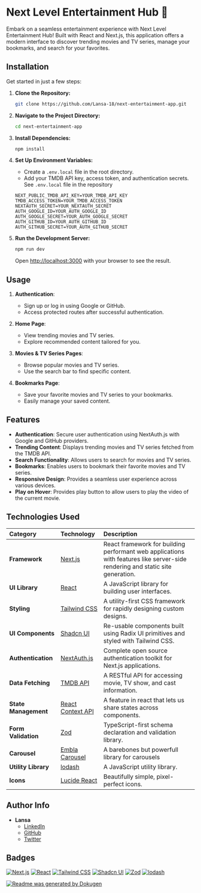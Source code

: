 # **Next Level Entertainment Hub** 🍿

Embark on a seamless entertainment experience with Next Level Entertainment Hub! Built with React and Next.js, this application offers a modern interface to discover trending movies and TV series, manage your bookmarks, and search for your favorites.

## Installation

Get started in just a few steps:

1.  **Clone the Repository:**

    ```bash
    git clone https://github.com/Lansa-18/next-entertainment-app.git
    ```
2.  **Navigate to the Project Directory:**

    ```bash
    cd next-entertainment-app
    ```
3.  **Install Dependencies:**

    ```bash
    npm install
    ```
4.  **Set Up Environment Variables:**

    -   Create a `.env.local` file in the root directory.
    -   Add your TMDB API key, access token, and authentication secrets.  See `.env.local` file in the repository
    ```
    NEXT_PUBLIC_TMDB_API_KEY=YOUR_TMDB_API_KEY
    TMDB_ACCESS_TOKEN=YOUR_TMDB_ACCESS_TOKEN
    NEXTAUTH_SECRET=YOUR_NEXTAUTH_SECRET
    AUTH_GOOGLE_ID=YOUR_AUTH_GOOGLE_ID
    AUTH_GOOGLE_SECRET=YOUR_AUTH_GOOGLE_SECRET
    AUTH_GITHUB_ID=YOUR_AUTH_GITHUB_ID
    AUTH_GITHUB_SECRET=YOUR_AUTH_GITHUB_SECRET
    ```
5.  **Run the Development Server:**

    ```bash
    npm run dev
    ```

    Open [http://localhost:3000](http://localhost:3000) with your browser to see the result.

## Usage

1.  **Authentication**:

    -   Sign up or log in using Google or GitHub.
    -   Access protected routes after successful authentication.
2.  **Home Page**:

    -   View trending movies and TV series.
    -   Explore recommended content tailored for you.
3.  **Movies & TV Series Pages**:

    -   Browse popular movies and TV series.
    -   Use the search bar to find specific content.
4.  **Bookmarks Page**:

    -   Save your favorite movies and TV series to your bookmarks.
    -   Easily manage your saved content.

## Features

*   **Authentication**: Secure user authentication using NextAuth.js with Google and GitHub providers.
*   **Trending Content**: Displays trending movies and TV series fetched from the TMDB API.
*   **Search Functionality**: Allows users to search for movies and TV series.
*   **Bookmarks**: Enables users to bookmark their favorite movies and TV series.
*   **Responsive Design**: Provides a seamless user experience across various devices.
*   **Play on Hover**: Provides play button to allow users to play the video of the current movie.

## Technologies Used

| Category         | Technology                                                                               | Description                                                                                                                                                |
| :--------------- | :--------------------------------------------------------------------------------------- | :--------------------------------------------------------------------------------------------------------------------------------------------------------- |
| **Framework**    | [Next.js](https://nextjs.org/)                                                          | React framework for building performant web applications with features like server-side rendering and static site generation.                              |
| **UI Library**   | [React](https://react.dev/)                                                             | A JavaScript library for building user interfaces.                                                                                                        |
| **Styling**      | [Tailwind CSS](https://tailwindcss.com/)                                               | A utility-first CSS framework for rapidly designing custom designs.                                                                                       |
| **UI Components** | [Shadcn UI](https://ui.shadcn.com/)                                                     | Re-usable components built using Radix UI primitives and styled with Tailwind CSS.                                                                        |
| **Authentication** | [NextAuth.js](https://next-auth.js.org/)                                                | Complete open source authentication toolkit for Next.js applications.                                                                                   |
| **Data Fetching**  | [TMDB API](https://www.themoviedb.org/documentation/api)                                 | A RESTful API for accessing movie, TV show, and cast information.                                                                                        |
| **State Management** | [React Context API](https://react.dev/learn/passing-data-deeply-with-context) | A feature in react that lets us share states across components.   
| **Form Validation** | [Zod](https://zod.dev/)                                                        | TypeScript-first schema declaration and validation library.                                                                                      |
| **Carousel**       | [Embla Carousel](https://www.embla-carousel.com/react)                                     | A barebones but powerfull library for carousels                                                                                                   |
| **Utility Library**| [lodash](https://lodash.com/)                                                       | A JavaScript utility library.                                                                                                    |
| **Icons**       | [Lucide React](https://lucide.dev/)                                                        | Beautifully simple, pixel-perfect icons.                                                                                                                  |

## Author Info

*   **Lansa**
    *   [LinkedIn](https://www.linkedin.com/in/lancer18)
    *   [GitHub](https://github.com/Lansa-18)
    *   [Twitter](https://x.com/Lansa_18)

## Badges

[![Next.js](https://img.shields.io/badge/Next.js-black?style=flat-square&logo=next.js&logoColor=white)](https://nextjs.org/)
[![React](https://img.shields.io/badge/React-blue?style=flat-square&logo=react&logoColor=white)](https://react.dev/)
[![Tailwind CSS](https://img.shields.io/badge/Tailwind_CSS-38B2AC?style=flat-square&logo=tailwind-css&logoColor=white)](https://tailwindcss.com/)
[![Shadcn UI](https://img.shields.io/badge/Shadcn_UI-000000?style=flat-square&labelColor=000000&logoColor=white)](https://ui.shadcn.com/)
[![Zod](https://img.shields.io/badge/zod-blue?style=flat-square&logo=typescript&labelColor=blue)](https://zod.dev/)
[![lodash](https://img.shields.io/badge/lodash-blueviolet?style=flat-square&labelColor=blueviolet)](https://lodash.com/)

[![Readme was generated by Dokugen](https://img.shields.io/badge/Readme%20was%20generated%20by-Dokugen-brightgreen)](https://www.npmjs.com/package/dokugen)
